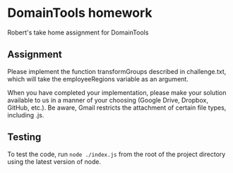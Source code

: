 # DomainTools homework
Robert's take home assignment for DomainTools

## Assignment
Please implement the function transformGroups described in challenge.txt, which will take the employeeRegions variable as an argument.

When you have completed your implementation, please make your solution available to us in a manner of your choosing (Google Drive, Dropbox, GitHub, etc.). Be aware, Gmail restricts the attachment of certain file types, including .js.

## Testing

To test the code, run `node ./index.js` from the root of the project directory using the latest version of node.
